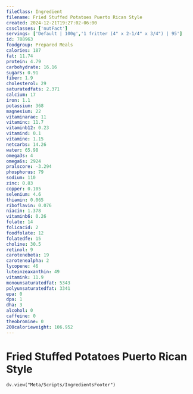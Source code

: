 ```yaml
---
fileClass: Ingredient
filename: Fried Stuffed Potatoes Puerto Rican Style
created: 2024-12-21T19:27:02-06:00
cssclasses: ['nutFact']
servings: ['Default | 100g','1 fritter (4" x 2-1/4" x 3/4") | 95']
id: 788963
foodgroup: Prepared Meals
calories: 187
fat: 11.74
protein: 4.79
carbohydrate: 16.16
sugars: 0.91
fiber: 1.9
cholesterol: 29
saturatedfats: 2.371
calcium: 17
iron: 1.1
potassium: 368
magnesium: 22
vitaminarae: 11
vitaminc: 11.7
vitaminb12: 0.23
vitamind: 0.1
vitamine: 1.15
netcarbs: 14.26
water: 65.98
omega3s: 4
omega6s: 2924
pralscore: -3.294
phosphorus: 79
sodium: 110
zinc: 0.83
copper: 0.105
selenium: 4.6
thiamin: 0.065
riboflavin: 0.076
niacin: 1.378
vitaminb6: 0.26
folate: 14
folicacid: 2
foodfolate: 12
folatedfe: 15
choline: 30.5
retinol: 9
carotenebeta: 19
carotenealpha: 2
lycopene: 46
luteinzeaxanthin: 49
vitamink: 11.9
monounsaturatedfat: 5343
polyunsaturatedfat: 3341
epa: 0
dpa: 1
dha: 3
alcohol: 0
caffeine: 0
theobromine: 0
200calorieweight: 106.952
---
```


# Fried Stuffed Potatoes Puerto Rican Style

```dataviewjs
dv.view("Meta/Scripts/IngredientsFooter")
```